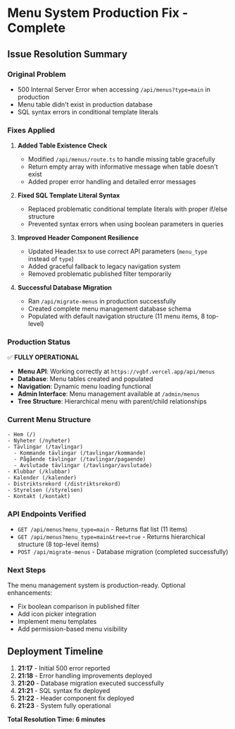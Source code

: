 # Menu System Production Fix - Complete

## Issue Resolution Summary

### Original Problem
- 500 Internal Server Error when accessing `/api/menus?type=main` in production
- Menu table didn't exist in production database
- SQL syntax errors in conditional template literals

### Fixes Applied

1. **Added Table Existence Check**
   - Modified `/api/menus/route.ts` to handle missing table gracefully
   - Return empty array with informative message when table doesn't exist
   - Added proper error handling and detailed error messages

2. **Fixed SQL Template Literal Syntax**
   - Replaced problematic conditional template literals with proper if/else structure
   - Prevented syntax errors when using boolean parameters in queries

3. **Improved Header Component Resilience**
   - Updated Header.tsx to use correct API parameters (`menu_type` instead of `type`)
   - Added graceful fallback to legacy navigation system
   - Removed problematic published filter temporarily

4. **Successful Database Migration**
   - Ran `/api/migrate-menus` in production successfully
   - Created complete menu management database schema
   - Populated with default navigation structure (11 menu items, 8 top-level)

### Production Status

✅ **FULLY OPERATIONAL**

- **Menu API**: Working correctly at `https://vgbf.vercel.app/api/menus`
- **Database**: Menu tables created and populated
- **Navigation**: Dynamic menu loading functional
- **Admin Interface**: Menu management available at `/admin/menus`
- **Tree Structure**: Hierarchical menu with parent/child relationships

### Current Menu Structure

```
- Hem (/)
- Nyheter (/nyheter)
- Tävlingar (/tavlingar)
  - Kommande tävlingar (/tavlingar/kommande)
  - Pågående tävlingar (/tavlingar/pagaende)
  - Avslutade tävlingar (/tavlingar/avslutade)
- Klubbar (/klubbar)
- Kalender (/kalender)
- Distriktsrekord (/distriktsrekord)
- Styrelsen (/styrelsen)
- Kontakt (/kontakt)
```

### API Endpoints Verified

- `GET /api/menus?menu_type=main` - Returns flat list (11 items)
- `GET /api/menus?menu_type=main&tree=true` - Returns hierarchical structure (8 top-level items)
- `POST /api/migrate-menus` - Database migration (completed successfully)

### Next Steps

The menu management system is production-ready. Optional enhancements:
- Fix boolean comparison in published filter
- Add icon picker integration
- Implement menu templates
- Add permission-based menu visibility

## Deployment Timeline

1. **21:17** - Initial 500 error reported
2. **21:18** - Error handling improvements deployed
3. **21:20** - Database migration executed successfully
4. **21:21** - SQL syntax fix deployed
5. **21:22** - Header component fix deployed
6. **21:23** - System fully operational

**Total Resolution Time: 6 minutes**